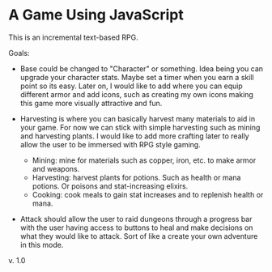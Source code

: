 # A Game Using JavaScript

This is an incremental text-based RPG.

Goals:

* Base could be changed to "Character" or something. Idea being you can upgrade your character stats. Maybe set a timer when you earn a skill point so its easy. Later on, I would like to add where you can equip different armor and add icons, such as creating my own icons making this game more visually attractive and fun.

* Harvesting is where you can basically harvest many materials to aid in your game. For now we can stick with simple harvesting such as mining and harvesting plants. I would like to add more crafting later to really allow the user to be immersed with RPG style gaming. 
  - Mining: mine for materials such as copper, iron, etc. to make armor and weapons.
  - Harvesting: harvest plants for potions. Such as health or mana potions. Or poisons and stat-increasing elixirs.
  - Cooking: cook meals to gain stat increases and to replenish health or mana. 
  
* Attack should allow the user to raid dungeons through a progress bar with the user having access to buttons to heal and make decisions on what they would like to attack. Sort of like a create your own adventure in this mode. 

v. 1.0

